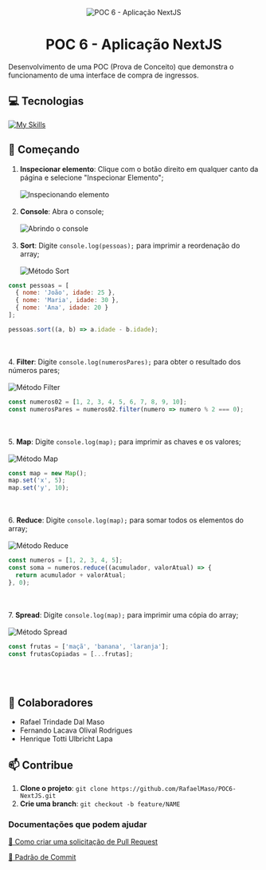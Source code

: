 <p align="center">
  <img src="" alt="POC 6 - Aplicação NextJS">
</p>

<h1 align="center" style="font-weight: bold;">POC 6 - Aplicação NextJS</h1>

Desenvolvimento de uma POC (Prova de Conceito) que demonstra o funcionamento de uma interface de compra de ingressos.

<h2 id="tecnologias">💻 Tecnologias</h2>

[![My Skills](https://skillicons.dev/icons?i=html,css,js,nextjs&theme=light)](https://skillicons.dev)

<h2 id="comecando">🚀 Começando</h2>

1. **Inspecionar elemento**: Clique com o botão direito em qualquer canto da página e selecione "Inspecionar Elemento"; <br><br> <img src="inspecionar-elemento.png" alt="Inspecionando elemento"> <br><br> 
2. **Console**: Abra o console; <br><br> <img src="console-aberto.png" alt="Abrindo o console"> <br><br>
3. **Sort**: Digite `console.log(pessoas);` para imprimir a reordenação do array; <br><br> <img src="sort.png" alt="Método Sort">
```js
const pessoas = [
  { nome: 'João', idade: 25 },
  { nome: 'Maria', idade: 30 },
  { nome: 'Ana', idade: 20 }
];

pessoas.sort((a, b) => a.idade - b.idade);
```
<br><br>
4. **Filter**: Digite `console.log(numerosPares);` para obter o resultado dos números pares; <br><br> <img src="filter.png" alt="Método Filter">
```js
const numeros02 = [1, 2, 3, 4, 5, 6, 7, 8, 9, 10];
const numerosPares = numeros02.filter(numero => numero % 2 === 0);
```
<br><br>
5. **Map**: Digite `console.log(map);` para imprimir as chaves e os valores; <br><br> <img src="map.png" alt="Método Map">
```js
const map = new Map();
map.set('x', 5);
map.set('y', 10);
```
<br><br>
6. **Reduce**: Digite `console.log(map);` para somar todos os elementos do array; <br><br> <img src="reduce.png" alt="Método Reduce">
```js
const numeros = [1, 2, 3, 4, 5];
const soma = numeros.reduce((acumulador, valorAtual) => {
  return acumulador + valorAtual;
}, 0);
```
<br><br>
7. **Spread**: Digite `console.log(map);` para imprimir uma cópia do array; <br><br> <img src="spread.png" alt="Método Spread">
```js
const frutas = ['maçã', 'banana', 'laranja'];
const frutasCopiadas = [...frutas];
```
<br><br>

<h2 id="colabs">🤝 Colaboradores</h2>

- Rafael Trindade Dal Maso
- Fernando Lacava Olival Rodrigues
- Henrique Totti Ulbricht Lapa

<h2 id="contribue">📫 Contribue</h2>

1. **Clone o projeto**: `git clone https://github.com/RafaelMaso/POC6-NextJS.git`
2. **Crie uma branch**: `git checkout -b feature/NAME`

<h3>Documentações que podem ajudar</h3>

[📝 Como criar uma solicitação de Pull Request](https://www.atlassian.com/br/git/tutorials/making-a-pull-request)

[💾 Padrão de Commit](https://gist.github.com/joshbuchea/6f47e86d2510bce28f8e7f42ae84c716)
